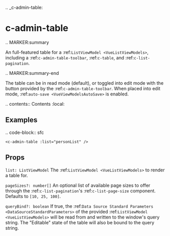 .. _c-admin-table:

c-admin-table
=============

.. MARKER:summary
    
An full-featured table for a :ref:`ListViewModel <VueListViewModels>`, including a :ref:`c-admin-table-toolbar`, :ref:`c-table`, and :ref:`c-list-pagination`.

.. MARKER:summary-end

The table can be in read mode (default), or toggled into edit mode with the button provided by the :ref:`c-admin-table-toolbar`. When placed into edit mode, :ref:`auto-save <VueViewModelsAutoSave>` is enabled.

.. contents:: Contents
    :local:

Examples
--------

.. code-block:: sfc

    <c-admin-table :list="personList" />

Props
-----

`list: ListViewModel`
    The :ref:`ListViewModel <VueListViewModels>` to render a table for.

`pageSizes?: number[]`
    An optional list of available page sizes to offer through the :ref:`c-list-pagination`'s :ref:`c-list-page-size` component. Defaults to `[10, 25, 100]`.

`queryBind?: boolean`
    If true, the :ref:`Data Source Standard Parameters <DataSourceStandardParameters>` of the provided :ref:`ListViewModel <VueListViewModels>` will be read from and written to the window's query string. The "Editable" state of the table will also be bound to the query string.

